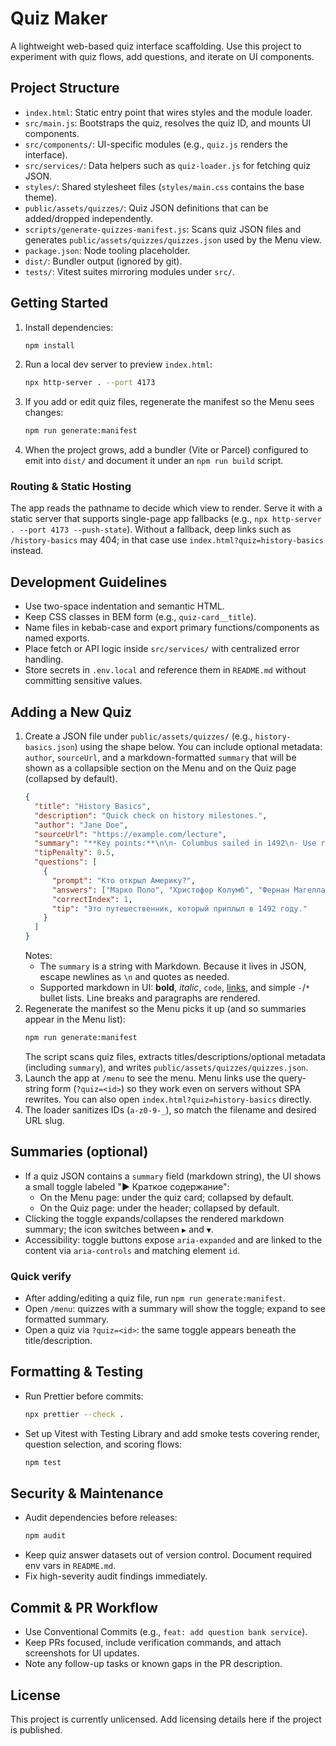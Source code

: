 # Quiz Maker

A lightweight web-based quiz interface scaffolding. Use this project to experiment with quiz flows, add questions, and iterate on UI components.

## Project Structure

- `index.html`: Static entry point that wires styles and the module loader.
- `src/main.js`: Bootstraps the quiz, resolves the quiz ID, and mounts UI components.
- `src/components/`: UI-specific modules (e.g., `quiz.js` renders the interface).
- `src/services/`: Data helpers such as `quiz-loader.js` for fetching quiz JSON.
- `styles/`: Shared stylesheet files (`styles/main.css` contains the base theme).
- `public/assets/quizzes/`: Quiz JSON definitions that can be added/dropped independently.
- `scripts/generate-quizzes-manifest.js`: Scans quiz JSON files and generates `public/assets/quizzes/quizzes.json` used by the Menu view.
- `package.json`: Node tooling placeholder.
- `dist/`: Bundler output (ignored by git).
- `tests/`: Vitest suites mirroring modules under `src/`.

## Getting Started

1. Install dependencies:
   ```sh
   npm install
   ```
2. Run a local dev server to preview `index.html`:
   ```sh
   npx http-server . --port 4173
   ```
3. If you add or edit quiz files, regenerate the manifest so the Menu sees changes:
   ```sh
   npm run generate:manifest
   ```
4. When the project grows, add a bundler (Vite or Parcel) configured to emit into `dist/` and document it under an `npm run build` script.

### Routing & Static Hosting

The app reads the pathname to decide which view to render. Serve it with a static server that supports single-page app fallbacks (e.g., `npx http-server . --port 4173 --push-state`). Without a fallback, deep links such as `/history-basics` may 404; in that case use `index.html?quiz=history-basics` instead.

## Development Guidelines

- Use two-space indentation and semantic HTML.
- Keep CSS classes in BEM form (e.g., `quiz-card__title`).
- Name files in kebab-case and export primary functions/components as named exports.
- Place fetch or API logic inside `src/services/` with centralized error handling.
- Store secrets in `.env.local` and reference them in `README.md` without committing sensitive values.

## Adding a New Quiz

1. Create a JSON file under `public/assets/quizzes/` (e.g., `history-basics.json`) using the shape below. You can include optional metadata: `author`, `sourceUrl`, and a markdown-formatted `summary` that will be shown as a collapsible section on the Menu and on the Quiz page (collapsed by default).
   ```json
   {
     "title": "History Basics",
     "description": "Quick check on history milestones.",
     "author": "Jane Doe",
     "sourceUrl": "https://example.com/lecture",
     "summary": "**Key points:**\n\n- Columbus sailed in 1492\n- Use rational and emotional arguments\n\n*Tip:* keep it concise.",
     "tipPenalty": 0.5,
     "questions": [
       {
         "prompt": "Кто открыл Америку?",
         "answers": ["Марко Поло", "Христофор Колумб", "Фернан Магеллан"],
         "correctIndex": 1,
         "tip": "Это путешественник, который приплыл в 1492 году."
       }
     ]
   }
   ```
   Notes:
   - The `summary` is a string with Markdown. Because it lives in JSON, escape newlines as `\n` and quotes as needed.
   - Supported markdown in UI: **bold**, *italic*, `code`, [links](https://example.com), and simple `-`/`*` bullet lists. Line breaks and paragraphs are rendered.
2. Regenerate the manifest so the Menu picks it up (and so summaries appear in the Menu list):
   ```sh
   npm run generate:manifest
   ```
   The script scans quiz files, extracts titles/descriptions/optional metadata (including `summary`), and writes `public/assets/quizzes/quizzes.json`.
3. Launch the app at `/menu` to see the menu. Menu links use the query-string form (`?quiz=<id>`) so they work even on servers without SPA rewrites. You can also open `index.html?quiz=history-basics` directly.
4. The loader sanitizes IDs (`a-z0-9-_`), so match the filename and desired URL slug.

## Summaries (optional)

- If a quiz JSON contains a `summary` field (markdown string), the UI shows a small toggle labeled "▶ Краткое содержание":
  - On the Menu page: under the quiz card; collapsed by default.
  - On the Quiz page: under the header; collapsed by default.
- Clicking the toggle expands/collapses the rendered markdown summary; the icon switches between `▶` and `▼`.
- Accessibility: toggle buttons expose `aria-expanded` and are linked to the content via `aria-controls` and matching element `id`.

### Quick verify

- After adding/editing a quiz file, run `npm run generate:manifest`.
- Open `/menu`: quizzes with a summary will show the toggle; expand to see formatted summary.
- Open a quiz via `?quiz=<id>`: the same toggle appears beneath the title/description.

## Formatting & Testing

- Run Prettier before commits:
  ```sh
  npx prettier --check .
  ```
- Set up Vitest with Testing Library and add smoke tests covering render, question selection, and scoring flows:
  ```sh
  npm test
  ```

## Security & Maintenance

- Audit dependencies before releases:
  ```sh
  npm audit
  ```
- Keep quiz answer datasets out of version control. Document required env vars in `README.md`.
- Fix high-severity audit findings immediately.

## Commit & PR Workflow

- Use Conventional Commits (e.g., `feat: add question bank service`).
- Keep PRs focused, include verification commands, and attach screenshots for UI updates.
- Note any follow-up tasks or known gaps in the PR description.

## License

This project is currently unlicensed. Add licensing details here if the project is published.